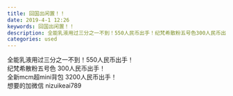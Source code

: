 ```yaml
---
title: 回国出闲置！！
date: 2019-4-1 12:26
keywords: 回国出闲置！！
description: 全能乳液用过三分之一不到！550人民币出手！纪梵希散粉五号色300人民币出手！全新mcm超mini背包3200人民币出手！想要的加微信nizuikeai789
categories: used
---
```

<td class="t_f" id="postmessage_3363449">

全能乳液用过三分之一不到！550人民币出手！<br/>
纪梵希散粉五号色 300人民币出手！<br/>
全新mcm超mini背包 3200人民币出手！<br/>
想要的加微信 nizuikeai789<br/>
<img alt="" border="0" class="zoom" data-cf-modified-dd0a3913b12271fdc1391086-="" file="http://www.flw.ph/data/appbyme/upload/image/201904/01/cHpVMwGYqMQ7.jpg" id="aimg_RKi43" lazyloadthumb="1" onclick="" onmouseover="" src="http://www.flw.ph/data/appbyme/upload/image/201904/01/cHpVMwGYqMQ7.jpg"/><br/>
<br/>
<img alt="" border="0" class="zoom" data-cf-modified-dd0a3913b12271fdc1391086-="" file="http://www.flw.ph/data/appbyme/upload/image/201904/01/mg77QBlw0ZNr.jpg" id="aimg_mZ4ym" lazyloadthumb="1" onclick="" onmouseover="" src="http://www.flw.ph/data/appbyme/upload/image/201904/01/mg77QBlw0ZNr.jpg"/><br/>
<br/>
<img alt="" border="0" class="zoom" data-cf-modified-dd0a3913b12271fdc1391086-="" file="http://www.flw.ph/data/appbyme/upload/image/201904/01/IEQNDhL13TOj.jpg" id="aimg_e4717" lazyloadthumb="1" onclick="" onmouseover="" src="http://www.flw.ph/data/appbyme/upload/image/201904/01/IEQNDhL13TOj.jpg"/><br/>
<br/>
</td>
